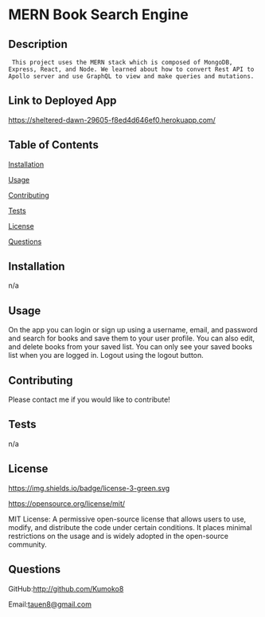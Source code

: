 # MERN Book Search Engine

 
  ## Description

 
     This project uses the MERN stack which is composed of MongoDB, Express, React, and Node. We learned about how to convert Rest API to Apollo server and use GraphQL to view and make queries and mutations.

## Link to Deployed App
https://sheltered-dawn-29605-f8ed4d646ef0.herokuapp.com/


   ## Table of Contents

 
   [Installation](#installation) 

 
   [Usage](#usage)

 
   [Contributing](#contributing)

 
   [Tests](#tests)

 
   [License](#license) 

 
   [Questions](#questions)


  ## Installation <a name="installation"></a> 

 <p> n/a </p>


  ## Usage <a name="usage"></a>

 <p> On the app you can login or sign up using a username, email, and password and search for books and save them to your user profile. You can also edit, and delete books from your saved list. You can only see your saved books list when you are logged in. Logout using the logout button.</p>


  ## Contributing <a name="contributing"></a>

 Please contact me if you would like to contribute!


  ## Tests <a name="tests"></a>

 n/a


  ## License <a name="license"></a>

  
   https://img.shields.io/badge/license-3-green.svg

 
   https://opensource.org/license/mit/

 
   MIT License: A permissive open-source license that allows users to use, modify, and distribute the code under certain conditions. It places minimal restrictions on the usage and is widely adopted in the open-source community. 
  ## Questions <a name="questions"></a>
   

GitHub:http://github.com/Kumoko8
   

 Email:tauen8@gmail.com
